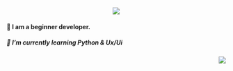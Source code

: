 <h1 align="center">
    <img src="https://readme-typing-svg.herokuapp.com/?font=Righteous&size=35&center=true&vCenter=true&width=500&height=70&duration=4000&lines=Hi+There!+👋;+I'm+Sithulaka+Sanchith!;" />
</h1>
 
 #### 🔭 I am a beginner developer.
 
 ##### 🌱 I’m currently learning **Python & Ux/Ui**

 <img align="right" src="https://visitor-badge.laobi.icu/badge?page_id=sithulaka.sithulaka" />
